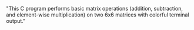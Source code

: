 "This C program performs basic matrix operations (addition, subtraction, and element-wise multiplication) on two 6x6 matrices with colorful terminal output."
